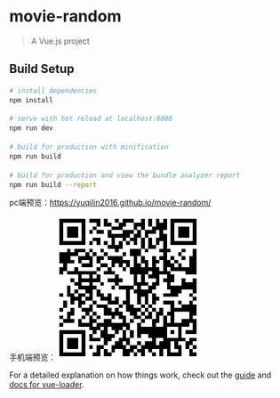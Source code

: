 # movie-random

> A Vue.js project

## Build Setup

``` bash
# install dependencies
npm install

# serve with hot reload at localhost:8080
npm run dev

# build for production with minification
npm run build

# build for production and view the bundle analyzer report
npm run build --report
```
pc端预览：https://yuqilin2016.github.io/movie-random/

手机端预览：![image](https://github.com/yuqilin2016/movie-random/blob/master/static/QR-code.png)

For a detailed explanation on how things work, check out the [guide](http://vuejs-templates.github.io/webpack/) and [docs for vue-loader](http://vuejs.github.io/vue-loader).
